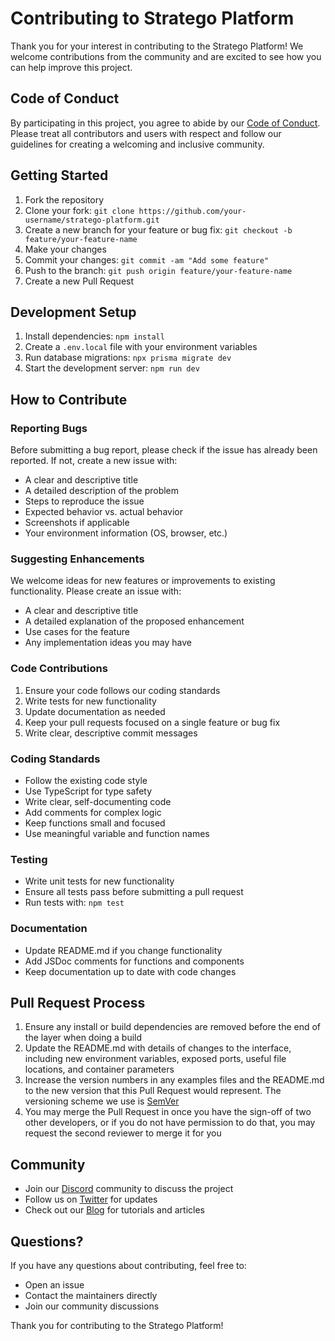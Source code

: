 # Contributing to Stratego Platform

Thank you for your interest in contributing to the Stratego Platform! We welcome contributions from the community and are excited to see how you can help improve this project.

## Code of Conduct

By participating in this project, you agree to abide by our [Code of Conduct](CODE_OF_CONDUCT.md). Please treat all contributors and users with respect and follow our guidelines for creating a welcoming and inclusive community.

## Getting Started

1. Fork the repository
2. Clone your fork: `git clone https://github.com/your-username/stratego-platform.git`
3. Create a new branch for your feature or bug fix: `git checkout -b feature/your-feature-name`
4. Make your changes
5. Commit your changes: `git commit -am "Add some feature"`
6. Push to the branch: `git push origin feature/your-feature-name`
7. Create a new Pull Request

## Development Setup

1. Install dependencies: `npm install`
2. Create a `.env.local` file with your environment variables
3. Run database migrations: `npx prisma migrate dev`
4. Start the development server: `npm run dev`

## How to Contribute

### Reporting Bugs

Before submitting a bug report, please check if the issue has already been reported. If not, create a new issue with:

- A clear and descriptive title
- A detailed description of the problem
- Steps to reproduce the issue
- Expected behavior vs. actual behavior
- Screenshots if applicable
- Your environment information (OS, browser, etc.)

### Suggesting Enhancements

We welcome ideas for new features or improvements to existing functionality. Please create an issue with:

- A clear and descriptive title
- A detailed explanation of the proposed enhancement
- Use cases for the feature
- Any implementation ideas you may have

### Code Contributions

1. Ensure your code follows our coding standards
2. Write tests for new functionality
3. Update documentation as needed
4. Keep your pull requests focused on a single feature or bug fix
5. Write clear, descriptive commit messages

### Coding Standards

- Follow the existing code style
- Use TypeScript for type safety
- Write clear, self-documenting code
- Add comments for complex logic
- Keep functions small and focused
- Use meaningful variable and function names

### Testing

- Write unit tests for new functionality
- Ensure all tests pass before submitting a pull request
- Run tests with: `npm test`

### Documentation

- Update README.md if you change functionality
- Add JSDoc comments for functions and components
- Keep documentation up to date with code changes

## Pull Request Process

1. Ensure any install or build dependencies are removed before the end of the layer when doing a build
2. Update the README.md with details of changes to the interface, including new environment variables, exposed ports, useful file locations, and container parameters
3. Increase the version numbers in any examples files and the README.md to the new version that this Pull Request would represent. The versioning scheme we use is [SemVer](http://semver.org/)
4. You may merge the Pull Request in once you have the sign-off of two other developers, or if you do not have permission to do that, you may request the second reviewer to merge it for you

## Community

- Join our [Discord](link-to-discord) community to discuss the project
- Follow us on [Twitter](link-to-twitter) for updates
- Check out our [Blog](link-to-blog) for tutorials and articles

## Questions?

If you have any questions about contributing, feel free to:

- Open an issue
- Contact the maintainers directly
- Join our community discussions

Thank you for contributing to the Stratego Platform!